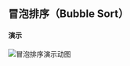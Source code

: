 冒泡排序（Bubble Sort）
-----------------------

#### 演示
![冒泡排序演示动图](https://images.gitee.com/uploads/images/2020/0603/104750_00a9cde9_536895.gif "冒泡排序.gif")
